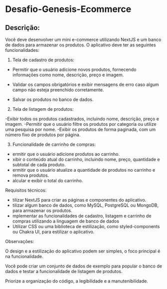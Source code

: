 # Desafio-Genesis-Ecommerce

## Descrição:

Você deve desenvolver um mini e-commerce utilizando NextJS e um banco de dados para armazenar os produtos. O aplicativo deve ter as seguintes funcionalidades:

1. Tela de cadastro de produtos:

- Permitir que o usuário adicione novos produtos, fornecendo informações como nome, descrição, preço e imagem.

- Validar os campos obrigatórios e exibir mensagens de erro caso algum campo não esteja preenchido corretamente.

- Salvar os produtos no banco de dados.

2. Tela de listagem de produtos:

-Exibir todos os produtos cadastrados, incluindo nome, descrição, preço e imagem.
-Permitir que o usuário filtre os produtos por categoria ou utilize uma pesquisa por nome.
-Exibir os produtos de forma paginada, com um número fixo de produtos por página.

3. Funcionalidade de carrinho de compras:

- ermitir que o usuário adicione produtos ao carrinho.
- xibir o conteúdo atual do carrinho, incluindo nome, preço, quantidade e subtotal de cada produto.
- ermitir que o usuário atualize a quantidade de produtos no carrinho e remova produtos.
- alcular e exibir o total do carrinho.

Requisitos técnicos:
- tilizar NextJS para criar as páginas e componentes do aplicativo.
- tilizar algum banco de dados, como MySQL, PostgreSQL ou MongoDB, para armazenar os produtos.
- mplementar as funcionalidades de cadastro, listagem e carrinho de compras utilizando a linguagem de banco de dados
- Utilizar CSS ou uma biblioteca de estilização, como styled-components ou Chakra UI, para estilizar o aplicativo.

Observações:

O design e a estilização do aplicativo podem ser simples, o foco principal é na funcionalidade.

Você pode criar um conjunto de dados de exemplo para popular o banco de dados e testar a funcionalidade de listagem de produtos.

Priorize a organização do código, a legibilidade e a manutenibilidade.
